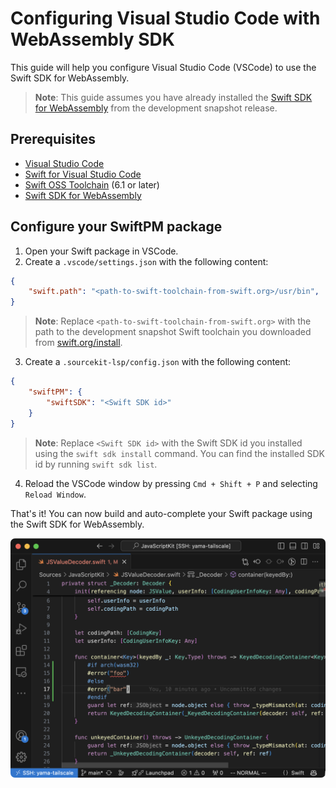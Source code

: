 # Configuring Visual Studio Code with WebAssembly SDK

This guide will help you configure Visual Studio Code (VSCode) to use the Swift SDK for WebAssembly.

> **Note**: This guide assumes you have already installed the [Swift SDK for WebAssembly](./setup-snapshot.md) from the development snapshot release.

## Prerequisites

- [Visual Studio Code](https://code.visualstudio.com/)
- [Swift for Visual Studio Code](https://marketplace.visualstudio.com/items?itemName=sswg.swift-lang)
- [Swift OSS Toolchain](https://swift.org/install) (6.1 or later)
- [Swift SDK for WebAssembly](./setup-snapshot.md)


## Configure your SwiftPM package

1. Open your Swift package in VSCode.
2. Create a `.vscode/settings.json` with the following content:

```json
{
    "swift.path": "<path-to-swift-toolchain-from-swift.org>/usr/bin",
}
```

> **Note**: Replace `<path-to-swift-toolchain-from-swift.org>` with the path to the development snapshot Swift toolchain you downloaded from [swift.org/install](https://www.swift.org/install).

3. Create a `.sourcekit-lsp/config.json` with the following content:

```json
{
    "swiftPM": {
        "swiftSDK": "<Swift SDK id>"
    }
}
```

> **Note**: Replace `<Swift SDK id>` with the Swift SDK id you installed using the `swift sdk install` command. You can find the installed SDK id by running `swift sdk list`.

4. Reload the VSCode window by pressing `Cmd + Shift + P` and selecting `Reload Window`.

That's it! You can now build and auto-complete your Swift package using the Swift SDK for WebAssembly.

![](./vscode-editing.png)
